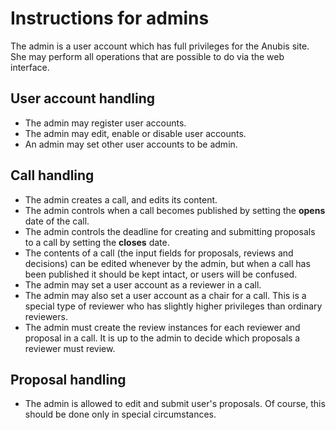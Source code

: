 # Instructions for admins

The admin is a user account which has full privileges for the Anubis
site. She may perform all operations that are possible to do via the
web interface.

## User account handling

- The admin may register user accounts.
- The admin may edit, enable or disable user accounts.
- An admin may set other user accounts to be admin.

## Call handling

- The admin creates a call, and edits its content.
- The admin controls when a call becomes published by setting the
  **opens** date of the call.
- The admin controls the deadline for creating and submitting
  proposals to a call by setting the **closes** date.
- The contents of a call (the input fields for proposals, reviews and
  decisions) can be edited whenever by the admin, but when a call has
  been published it should be kept intact, or users will be confused.
- The admin may set a user account as a reviewer in a call.
- The admin may also set a user account as a chair for a call. This is
  a special type of reviewer who has slightly higher privileges than
  ordinary reviewers.
- The admin must create the review instances for each reviewer and
  proposal in a call. It is up to the admin to decide which proposals
  a reviewer must review.

## Proposal handling

- The admin is allowed to edit and submit user's proposals. Of course,
  this should be done only in special circumstances.

